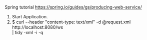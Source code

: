 Spring tutorial https://spring.io/guides/gs/producing-web-service/

1. Start Application.
2. $ curl --header "content-type: text/xml" -d @request.xml http://localhost:8080/ws \
    | tidy -xml -i -q

